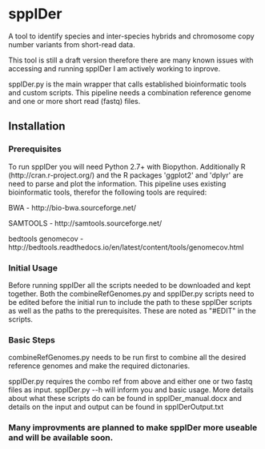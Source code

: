 <h1>sppIDer</h1>

<p>A tool to identify species and inter-species hybrids and chromosome copy number variants from short-read data.</p>

<p>This tool is still a draft version therefore there are many known issues with accessing and running sppIDer I am actively working to inprove.</p>

<p>sppIDer.py is the main wrapper that calls established bioinformatic tools and custom scripts. This pipeline needs a combination reference genome and one or more short read (fastq) files.</p>

<h2>Installation</h2>
<h3>Prerequisites</h3>
 <p>To run sppIDer you will need Python 2.7+ with Biopython. Additionally R (http://cran.r-project.org/) and the R packages 'ggplot2' and 'dplyr' are need to parse and plot the information. This pipeline uses existing bioinformatic tools, therefor the following tools are required:</p>
<p>BWA - http://bio-bwa.sourceforge.net/</p>
<p>SAMTOOLS - http://samtools.sourceforge.net/</p>
<p>bedtools genomecov - http://bedtools.readthedocs.io/en/latest/content/tools/genomecov.html</p>

<h3>Initial Usage</h3>
<p>Before running sppIDer all the scripts needed to be downloaded and kept together. Both the combineRefGenomes.py and sppIDer.py scripts need to be edited before the initial run to include the path to these sppIDer scripts as well as the paths to the prerequisites. These are noted as "#EDIT" in the scripts.</p>

<h3>Basic Steps</h3>
<p>combineRefGenomes.py needs to be run first to combine all the desired reference genomes and make the required dictonaries. </p>
<p>sppIDer.py requires the combo ref from above and either one or two fastq files as input. sppIDer.py --h will inform you and basic usage. More details about what these scripts do can be found in sppIDer_manual.docx and details on the input and output can be found in sppIDerOutput.txt</p>
  
<h3>Many improvments are planned to make sppIDer more useable and will be available soon.</h3>
